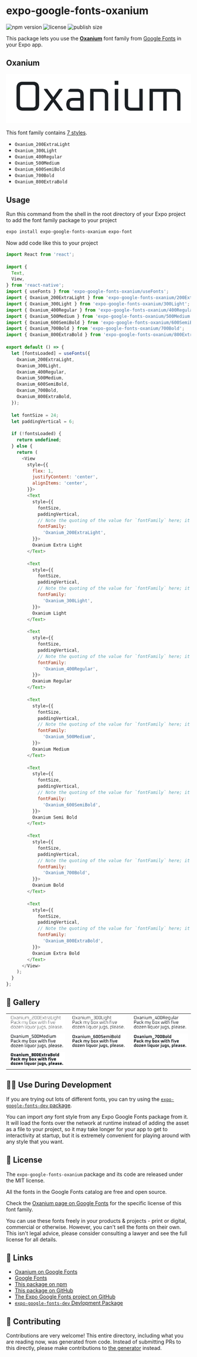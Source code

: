 # expo-google-fonts-oxanium

![npm version](https://flat.badgen.net/npm/v/expo-google-fonts-oxanium)
![license](https://flat.badgen.net/github/license/expo/google-fonts)
![publish size](https://flat.badgen.net/packagephobia/install/expo-google-fonts-oxanium)

This package lets you use the [**Oxanium**](https://fonts.google.com/specimen/Oxanium) font family from [Google Fonts](https://fonts.google.com/) in your Expo app.

## Oxanium

![Oxanium](./font-family.png)

This font family contains [7 styles](#-gallery).

- `Oxanium_200ExtraLight`
- `Oxanium_300Light`
- `Oxanium_400Regular`
- `Oxanium_500Medium`
- `Oxanium_600SemiBold`
- `Oxanium_700Bold`
- `Oxanium_800ExtraBold`

## Usage

Run this command from the shell in the root directory of your Expo project to add the font family package to your project
```sh
expo install expo-google-fonts-oxanium expo-font
```

Now add code like this to your project
```js
import React from 'react';

import {
  Text,
  View,
} from 'react-native';
import { useFonts } from 'expo-google-fonts-oxanium/useFonts';
import { Oxanium_200ExtraLight } from 'expo-google-fonts-oxanium/200ExtraLight';
import { Oxanium_300Light } from 'expo-google-fonts-oxanium/300Light';
import { Oxanium_400Regular } from 'expo-google-fonts-oxanium/400Regular';
import { Oxanium_500Medium } from 'expo-google-fonts-oxanium/500Medium';
import { Oxanium_600SemiBold } from 'expo-google-fonts-oxanium/600SemiBold';
import { Oxanium_700Bold } from 'expo-google-fonts-oxanium/700Bold';
import { Oxanium_800ExtraBold } from 'expo-google-fonts-oxanium/800ExtraBold';

export default () => {
  let [fontsLoaded] = useFonts({
    Oxanium_200ExtraLight,
    Oxanium_300Light,
    Oxanium_400Regular,
    Oxanium_500Medium,
    Oxanium_600SemiBold,
    Oxanium_700Bold,
    Oxanium_800ExtraBold,
  });

  let fontSize = 24;
  let paddingVertical = 6;

  if (!fontsLoaded) {
    return undefined;
  } else {
    return (
      <View
        style={{
          flex: 1,
          justifyContent: 'center',
          alignItems: 'center',
        }}>
        <Text
          style={{
            fontSize,
            paddingVertical,
            // Note the quoting of the value for `fontFamily` here; it expects a string!
            fontFamily:
              'Oxanium_200ExtraLight',
          }}>
          Oxanium Extra Light
        </Text>

        <Text
          style={{
            fontSize,
            paddingVertical,
            // Note the quoting of the value for `fontFamily` here; it expects a string!
            fontFamily:
              'Oxanium_300Light',
          }}>
          Oxanium Light
        </Text>

        <Text
          style={{
            fontSize,
            paddingVertical,
            // Note the quoting of the value for `fontFamily` here; it expects a string!
            fontFamily:
              'Oxanium_400Regular',
          }}>
          Oxanium Regular
        </Text>

        <Text
          style={{
            fontSize,
            paddingVertical,
            // Note the quoting of the value for `fontFamily` here; it expects a string!
            fontFamily:
              'Oxanium_500Medium',
          }}>
          Oxanium Medium
        </Text>

        <Text
          style={{
            fontSize,
            paddingVertical,
            // Note the quoting of the value for `fontFamily` here; it expects a string!
            fontFamily:
              'Oxanium_600SemiBold',
          }}>
          Oxanium Semi Bold
        </Text>

        <Text
          style={{
            fontSize,
            paddingVertical,
            // Note the quoting of the value for `fontFamily` here; it expects a string!
            fontFamily:
              'Oxanium_700Bold',
          }}>
          Oxanium Bold
        </Text>

        <Text
          style={{
            fontSize,
            paddingVertical,
            // Note the quoting of the value for `fontFamily` here; it expects a string!
            fontFamily:
              'Oxanium_800ExtraBold',
          }}>
          Oxanium Extra Bold
        </Text>
      </View>
    );
  }
};

```

## 🔡 Gallery


||||
|-|-|-|
|![Oxanium_200ExtraLight](.//200ExtraLight/Oxanium_200ExtraLight.ttf.png)|![Oxanium_300Light](.//300Light/Oxanium_300Light.ttf.png)|![Oxanium_400Regular](.//400Regular/Oxanium_400Regular.ttf.png)||
|![Oxanium_500Medium](.//500Medium/Oxanium_500Medium.ttf.png)|![Oxanium_600SemiBold](.//600SemiBold/Oxanium_600SemiBold.ttf.png)|![Oxanium_700Bold](.//700Bold/Oxanium_700Bold.ttf.png)||
|![Oxanium_800ExtraBold](.//800ExtraBold/Oxanium_800ExtraBold.ttf.png)||||


## 👩‍💻 Use During Development

If you are trying out lots of different fonts, you can try using the [`expo-google-fonts-dev` package](https://github.com/freeboub/google-fonts/tree/master/font-packages/dev#readme).

You can import *any* font style from any Expo Google Fonts package from it. It will load the fonts
over the network at runtime instead of adding the asset as a file to your project, so it may take longer
for your app to get to interactivity at startup, but it is extremely convenient
for playing around with any style that you want.

## 📖 License

The `expo-google-fonts-oxanium` package and its code are released under the MIT license.

All the fonts in the Google Fonts catalog are free and open source.

Check the [Oxanium page on Google Fonts](https://fonts.google.com/specimen/Oxanium) for the specific license of this font family.

You can use these fonts freely in your products & projects - print or digital, commercial or otherwise. However, you can't sell the fonts on their own. This isn't legal advice, please consider consulting a lawyer and see the full license for all details.

## 🔗 Links

- [Oxanium on Google Fonts](https://fonts.google.com/specimen/Oxanium)
- [Google Fonts](https://fonts.google.com/)
- [This package on npm](https://www.npmjs.com/package/expo-google-fonts-oxanium)
- [This package on GitHub](https://github.com/freeboub/google-fonts/tree/master/font-packages/oxanium)
- [The Expo Google Fonts project on GitHub](https://github.com/freeboub/google-fonts)
- [`expo-google-fonts-dev` Devlopment Package](https://github.com/freeboub/google-fonts/tree/master/font-packages/dev)

## 🤝 Contributing

Contributions are very welcome! This entire directory, including what you are reading now, was generated from code. Instead of submitting PRs to this directly, please make contributions to [the generator](https://github.com/freeboub/google-fonts/tree/master/packages/generator) instead.
